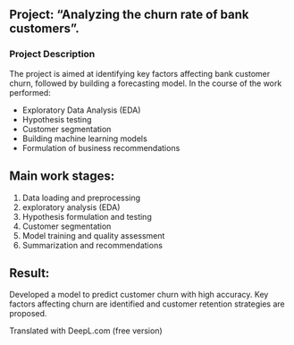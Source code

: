 ## Project: “Analyzing the churn rate of bank customers”.

### Project Description
The project is aimed at identifying key factors affecting bank customer churn, followed by building a forecasting model. In the course of the work performed:
- Exploratory Data Analysis (EDA)
- Hypothesis testing
- Customer segmentation
- Building machine learning models
- Formulation of business recommendations

## Main work stages:
1. Data loading and preprocessing
2. exploratory analysis (EDA)
3. Hypothesis formulation and testing
4. Customer segmentation
5. Model training and quality assessment
6. Summarization and recommendations

## Result:
Developed a model to predict customer churn with high accuracy. Key factors affecting churn are identified and customer retention strategies are proposed.


Translated with DeepL.com (free version)
